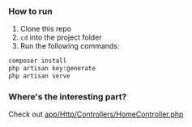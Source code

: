 ### How to run

1. Clone this repo
2. `cd` into the project folder
3. Run the following commands:

```bash
composer install
php artisan key:generate
php artisan serve
```

### Where's the interesting part?

Check out [app/Http/Controllers/HomeController.php](app/Http/Controllers/HomeController.php)
